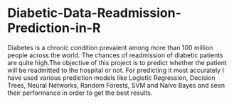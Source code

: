 # Diabetic-Data-Readmission-Prediction-in-R
Diabetes is a chronic condition prevalent among more than 100 million people across the world. The chances of readmission of diabetic patients are quite high.The objective of this project is to predict whether the patient will be readmitted to the hospital or not. For predicting it most accurately I have used various prediction models like Logistic Regression, Decision Trees, Neural Networks, Random Forests, SVM and  Naïve Bayes and seen their performance in order to get the best results.
